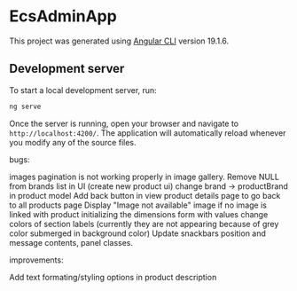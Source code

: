 # EcsAdminApp

This project was generated using [Angular CLI](https://github.com/angular/angular-cli) version 19.1.6.

## Development server

To start a local development server, run:

```bash
ng serve
```

Once the server is running, open your browser and navigate to `http://localhost:4200/`. The application will automatically reload whenever you modify any of the source files.

bugs:

images pagination is not working properly in image gallery.
Remove NULL from brands list in UI (create new product ui)
change brand -> productBrand in product model
Add back button in view product details page to go back to all products page
Display "Image not available" image if no image is linked with product
initializing the dimensions form with values
change colors of section labels (currently they are not appearing because of grey color submerged in background color)
Update snackbars position and message contents, panel classes.

improvements:

Add text formating/styling options in product description
